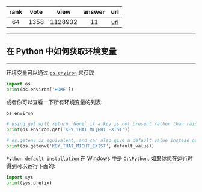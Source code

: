 
| rank | vote | view | answer | url |
|:-:|:-:|:-:|:-:|:-:|
|64|1358|1128932|11| [url](http://stackoverflow.com/questions/4906977/how-do-i-access-environment-variables-from-python) |
***

##  在 Python 中如何获取环境变量

***

环境变量可以通过 [`os.environ`](https://docs.python.org/library/os.html#os.environ) 来获取

```python
import os
print(os.environ['HOME'])
```

或者你可以查看一下所有环境变量的列表:

```python
os.environ
```

```python
# using get will return `None` if a key is not present rather than raise a `KeyError`
print(os.environ.get('KEY_THAT_MI¡GHT_EXIST'))

# os.getenv is equivalent, and can also give a default value instead of `None`
print(os.getenv('KEY_THAT_MIGHT_EXIST', default_value))
```

[`Python default installation`](https://docs.python.org/install/index.html#how-installation-works) 在 Windows 中是 `C:\Python`, 如果你想在运行时得到可以运行下面的:

```python
import sys
print(sys.prefix)
```